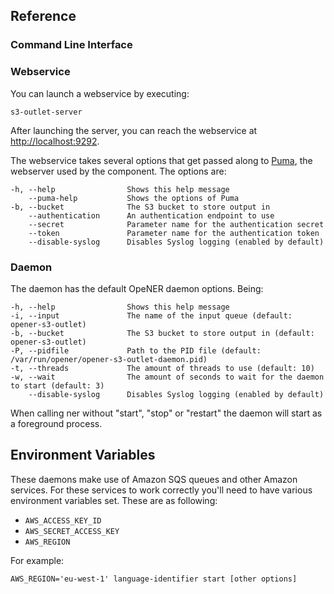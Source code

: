 ## Reference

### Command Line Interface

### Webservice

You can launch a webservice by executing:

    s3-outlet-server

After launching the server, you can reach the webservice at
<http://localhost:9292>.

The webservice takes several options that get passed along to
[Puma](http://puma.io), the webserver used by the component. The options are:

    -h, --help                Shows this help message
        --puma-help           Shows the options of Puma
    -b, --bucket              The S3 bucket to store output in
        --authentication      An authentication endpoint to use
        --secret              Parameter name for the authentication secret
        --token               Parameter name for the authentication token
        --disable-syslog      Disables Syslog logging (enabled by default)
### Daemon

The daemon has the default OpeNER daemon options. Being:

    -h, --help                Shows this help message
    -i, --input               The name of the input queue (default: opener-s3-outlet)
    -b, --bucket              The S3 bucket to store output in (default: opener-s3-outlet)
    -P, --pidfile             Path to the PID file (default: /var/run/opener/opener-s3-outlet-daemon.pid)
    -t, --threads             The amount of threads to use (default: 10)
    -w, --wait                The amount of seconds to wait for the daemon to start (default: 3)
        --disable-syslog      Disables Syslog logging (enabled by default)

When calling ner without "start", "stop" or "restart" the daemon will start as a
foreground process.

## Environment Variables

These daemons make use of Amazon SQS queues and other Amazon services. For these
services to work correctly you'll need to have various environment variables
set. These are as following:

* `AWS_ACCESS_KEY_ID`
* `AWS_SECRET_ACCESS_KEY`
* `AWS_REGION`

For example:

    AWS_REGION='eu-west-1' language-identifier start [other options]
